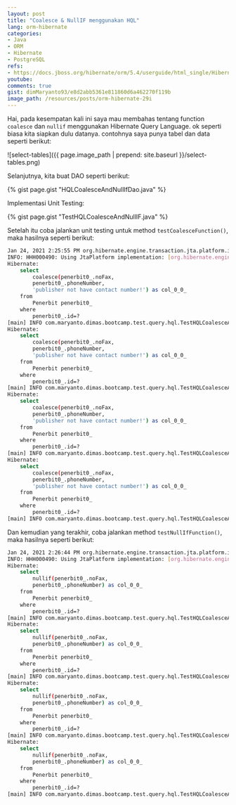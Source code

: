 ```yaml
---
layout: post
title: "Coalesce & NullIF menggunakan HQL"
lang: orm-hibernate
categories:
- Java
- ORM
- Hibernate
- PostgreSQL
refs: 
- https://docs.jboss.org/hibernate/orm/5.4/userguide/html_single/Hibernate_User_Guide.html#hql
youtube: 
comments: true
gist: dimMaryanto93/e8d2abb5361e811860d6a462270f119b
image_path: /resources/posts/orm-hibernate-29i
---
```


Hai, pada kesempatan kali ini saya mau membahas tentang function `coalesce` dan `nullif` menggunakan Hibernate Query Language. ok seperti biasa kita siapkan dulu datanya. contohnya saya punya tabel dan data seperti berikut:

![select-tables]({{ page.image_path | prepend: site.baseurl }}/select-tables.png)

Selanjutnya, kita buat DAO seperti berikut:

{% gist page.gist "HQLCoalesceAndNullIfDao.java" %}

Implementasi Unit Testing: 

{% gist page.gist "TestHQLCoalesceAndNullIF.java" %}

Setelah itu coba jalankan unit testing untuk method `testCoalesceFunction()`, maka hasilnya seperti berikut:

```bash
Jan 24, 2021 2:25:55 PM org.hibernate.engine.transaction.jta.platform.internal.JtaPlatformInitiator initiateService
INFO: HHH000490: Using JtaPlatform implementation: [org.hibernate.engine.transaction.jta.platform.internal.NoJtaPlatform]
Hibernate: 
    select
        coalesce(penerbit0_.noFax,
        penerbit0_.phoneNumber,
        'publisher not have contact number!') as col_0_0_ 
    from
        Penerbit penerbit0_ 
    where
        penerbit0_.id=?
[main] INFO com.maryanto.dimas.bootcamp.test.query.hql.TestHQLCoalesceAndNullIF - data: 1
Hibernate: 
    select
        coalesce(penerbit0_.noFax,
        penerbit0_.phoneNumber,
        'publisher not have contact number!') as col_0_0_ 
    from
        Penerbit penerbit0_ 
    where
        penerbit0_.id=?
[main] INFO com.maryanto.dimas.bootcamp.test.query.hql.TestHQLCoalesceAndNullIF - data: 2
Hibernate: 
    select
        coalesce(penerbit0_.noFax,
        penerbit0_.phoneNumber,
        'publisher not have contact number!') as col_0_0_ 
    from
        Penerbit penerbit0_ 
    where
        penerbit0_.id=?
[main] INFO com.maryanto.dimas.bootcamp.test.query.hql.TestHQLCoalesceAndNullIF - data: 2
Hibernate: 
    select
        coalesce(penerbit0_.noFax,
        penerbit0_.phoneNumber,
        'publisher not have contact number!') as col_0_0_ 
    from
        Penerbit penerbit0_ 
    where
        penerbit0_.id=?
[main] INFO com.maryanto.dimas.bootcamp.test.query.hql.TestHQLCoalesceAndNullIF - data: publisher not have contact number!
```

Dan kemudian yang terakhir, coba jalankan method `testNullIfFunction()`, maka hasilnya seperti berikut:

```bash
Jan 24, 2021 2:26:44 PM org.hibernate.engine.transaction.jta.platform.internal.JtaPlatformInitiator initiateService
INFO: HHH000490: Using JtaPlatform implementation: [org.hibernate.engine.transaction.jta.platform.internal.NoJtaPlatform]
Hibernate: 
    select
        nullif(penerbit0_.noFax,
        penerbit0_.phoneNumber) as col_0_0_ 
    from
        Penerbit penerbit0_ 
    where
        penerbit0_.id=?
[main] INFO com.maryanto.dimas.bootcamp.test.query.hql.TestHQLCoalesceAndNullIF - data: 1
Hibernate: 
    select
        nullif(penerbit0_.noFax,
        penerbit0_.phoneNumber) as col_0_0_ 
    from
        Penerbit penerbit0_ 
    where
        penerbit0_.id=?
[main] INFO com.maryanto.dimas.bootcamp.test.query.hql.TestHQLCoalesceAndNullIF - data: null
Hibernate: 
    select
        nullif(penerbit0_.noFax,
        penerbit0_.phoneNumber) as col_0_0_ 
    from
        Penerbit penerbit0_ 
    where
        penerbit0_.id=?
[main] INFO com.maryanto.dimas.bootcamp.test.query.hql.TestHQLCoalesceAndNullIF - data: null
Hibernate: 
    select
        nullif(penerbit0_.noFax,
        penerbit0_.phoneNumber) as col_0_0_ 
    from
        Penerbit penerbit0_ 
    where
        penerbit0_.id=?
[main] INFO com.maryanto.dimas.bootcamp.test.query.hql.TestHQLCoalesceAndNullIF - data: null
```